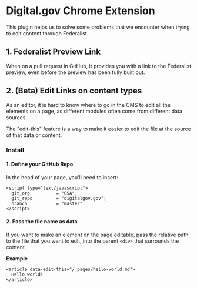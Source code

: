 # Digital.gov Chrome Extension

This plugin helps us to solve some problems that we encounter when trying to edit content through Federalist.

## 1. Federalist Preview Link
When on a pull request in GitHub, it provides you with a link to the Federalist preview, even before the preview has been fully built out.

## 2. (Beta) Edit Links on content types
As an editor, it is hard to know where to go in the CMS to edit all the elements on a page, as different modules often come from different data sources.

The "edit-this" feature is a way to make it easier to edit the file at the source of that data or content.

### Install

#### 1. Define your GitHub Repo
In the head of your page, you'll need to insert:
```
<script type="text/javascript">
  git_org          = "GSA";
  git_repo         = "digitalgov.gov";
  branch           = "master"
</script>
```

#### 2. Pass the file name as data
If you want to make an element on the page editable, pass the relative path to the file that you want to edit, into the parent `<div>` that surrounds the content.

**Example**
```
<article data-edit-this="/_pages/hello-world.md">
  Hello world!
</article>
```
